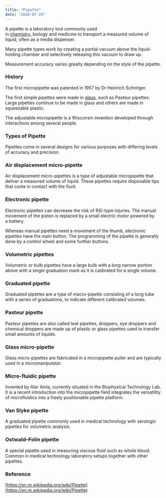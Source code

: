 ```yaml
---
title: "Pipette"
date: "2020-07-29"
---
```


A pipette is a laboratory tool commonly used in [chemistry](https://chemistdictionary.com/chemistry/), biology and medicine to transport a measured volume of liquid, often as a media dispenser.

Many pipette types work by creating a partial vacuum above the liquid-holding chamber and selectively releasing this vacuum to draw up.

Measurement accuracy varies greatly depending on the style of the pipette.

### History

The first micropipette was patented in 1957 by Dr Heinrich Schnitger.

The first simple pipettes were made in [glass](https://chemistdictionary.com/glass/), such as Pasteur pipettes. Large pipettes continue to be made in glass and others are made in squeezable plastic.

The adjustable micropipette is a Wisconsin invention developed through interactions among several people.

### Types of Pipette

Pipettes come in several designs for various purposes with differing levels of accuracy and precision.

### Air displacement micro-pipette

Air displacement micro-pipettes is a type of adjustable micropipette that deliver a measured volume of liquid. These pipettes require disposable tips that come in contact with the fluid. 

### Electronic pipette

Electronic pipettes can decrease the risk of RSI-type injuries. The manual movement of the piston is replaced by a small electric motor powered by a battery.

Whereas manual pipettes need a movement of the thumb, electronic pipettes have the main button. The programming of the pipette is generally done by a control wheel and some further buttons. 

### Volumetric pipettes

Volumetric or bulb pipettes have a large bulb with a long narrow portion above with a single graduation mark as it is calibrated for a single volume.

### Graduated pipette

Graduated pipettes are a type of macro-pipette consisting of a long tube with a series of graduations, to indicate different calibrated volumes. 

### Pasteur pipette

Pasteur pipettes are also called teat pipettes, droppers, eye droppers and chemical droppers are made up of plastic or glass pipettes used to transfer small amounts of liquids.

### Glass micro-pipette

Glass micro-pipettes are fabricated in a micropipette puller and are typically used in a micromanipulator.

### Micro-fluidic pipette

Invented by Alar Ainla, currently situated in the Biophysical Technology Lab. It is a recent introduction into the micropipette field integrates the versatility of microfluidics into a freely positionable pipette platform. 

### Van Slyke pipette

A graduated pipette commonly used in medical technology with serologic pipettes for volumetric analysis. 

### Ostwald–Folin pipette

A special pipette used in measuring viscous fluid such as whole blood. Common in medical technology laboratory setups together with other pipettes. 

### Reference

[https://en.m.wikipedia.org/wiki/Pipette](https://en.m.wikipedia.org/wiki/Pipette)
